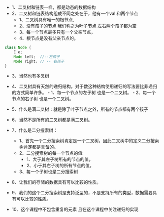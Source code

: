 - 1、二叉树和链表一样，都是动态的数据结构
- 2、二叉树和链表结构组成不同之处在于，他有一个val 和两个节点 
    - 1、二叉树具有唯一的根节点,
    - 2、没有孩子的节点 我们称之为叶子节点 左右两个孩子都为空
    - 3、每一个节点最多只有一个父亲节点，
    - 4、根节点是没有父亲节点的。
    
```java
class Node {
    E e;
    Node left;  //--左孩子
    Node right; // -- 右孩子
}
```
- 3、当然也有多叉树

- 4、二叉树具有天然的递归结构，对于数这种结构使用递归的写法要比非递归的方式简单许多。
        - 1、每一个节点的左子树 也是一个二叉树。
        - 2、每一个节点的右子树 也是一个二叉树。
        
- 5、什么是满二叉树：就是除了叶子节点之外，所有的节点都有两个孩子

- 6、当然不是所有的二叉树都是满二叉树。

- 7、什么是二分搜索树：
    - 1、首先一个二分搜索树肯定是一个二叉树，因此二叉树中的定义二分搜索树肯定都是具备的。
    - 2、二分搜索树的每一个节点的值:
        - 1、大于其左子树所有的节点的值。
        - 2、小于其右子树的所有节点的值。
    - 3、每一个子树也是二分搜索树

- 8、让我们的存储的数据具有可以比较的性质。

- 9、我们的这个二分搜索树是支持泛型的，不是支持所有的类型，数据需要具有可以比较的性质。

- 10、这个课程中不包含重复的元素 且在这个课程中关注递归的实现


        


